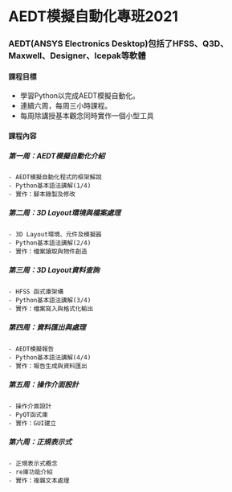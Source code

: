 # AEDT模擬自動化專班2021
### AEDT(ANSYS Electronics Desktop)包括了HFSS、Q3D、Maxwell、Designer、Icepak等軟體

#### 課程目標
- 學習Python以完成AEDT模擬自動化。
- 連續六周，每周三小時課程。
- 每周除講授基本觀念同時實作一個小型工具

#### 課程內容
##### 第一周：AEDT模擬自動化介紹
    - AEDT模擬自動化程式的框架解說
    - Python基本語法講解(1/4)
    - 實作：腳本錄製及修改
##### 第二周：3D Layout環境與檔案處理
    - 3D Layout環境、元件及模擬器
    - Python基本語法講解(2/4)
    - 實作：檔案讀取與物件創造
##### 第三周：3D Layout資料查詢
    - HFSS 函式庫架構
    - Python基本語法講解(3/4)
    - 實作：檔案寫入與格式化輸出
##### 第四周：資料匯出與處理
    - AEDT模擬報告
    - Python基本語法講解(4/4)
    - 實作：報告生成與資料匯出
##### 第五周：操作介面設計
    - 操作介面設計
    - PyQT函式庫
    - 實作：GUI建立
##### 第六周：正規表示式
    - 正規表示式概念
    - re庫功能介紹
    - 實作：複雜文本處理
    
